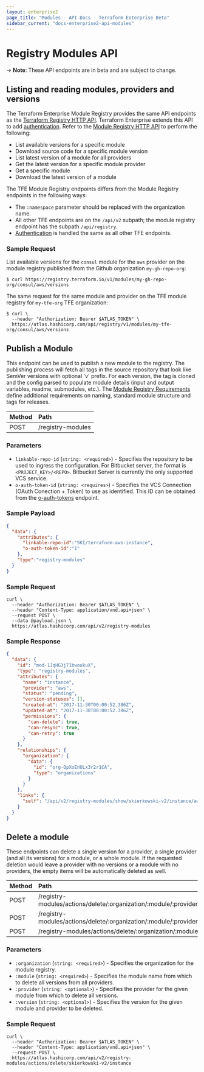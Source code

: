 ```yaml
---
layout: enterprise2
page_title: "Modules - API Docs - Terraform Enterprise Beta"
sidebar_current: "docs-enterprise2-api-modules"
---
```


# Registry Modules API

-> **Note**: These API endpoints are in beta and are subject to change.

## Listing and reading modules, providers and versions

The Terraform Enterprise Module Registry provides the same API endpoints as the [Terraform Registry HTTP API](../../registry/api.html). Terraform Enterprise extends this API to add [authentication](./index.html#authentication). Refer to the [Module Registry HTTP API](../../registry/api.html) to perform the following:

- List available versions for a specific module
- Download source code for a specific module version
- List latest version of a module for all providers
- Get the latest version for a specific module provider
- Get a specific module
- Download the latest version of a module

The TFE Module Registry endpoints differs from the Module Registry endpoints in the following ways:

- The `:namespace` parameter should be replaced with the organization name.
- All other TFE endpoints are on the `/api/v2` subpath; the module registry endpoint has the subpath `/api/registry`.
- [Authentication](./index.html#authentication) is handled the same as all other TFE endpoints.

### Sample Request

List available versions for the `consul` module for the `aws` provider on the module registry published from the Github organization `my-gh-repo-org`:

```shell
$ curl https://registry.terraform.io/v1/modules/my-gh-repo-org/consul/aws/versions
```

The same request for the same module and provider on the TFE module registry for `my-tfe-org` TFE organization:

```shell
$ curl \
  --header "Authorization: Bearer $ATLAS_TOKEN" \
  https://atlas.hashicorp.com/api/registry/v1/modules/my-tfe-org/consul/aws/versions
```


## Publish a Module

This endpoint can be used to publish a new module to the registry. The publishing process will fetch all tags in the source repository that look like SemVer versions with optional 'v' prefix. For each version, the tag is cloned and the config parsed to populate module details (input and output variables, readme, submodules, etc.). The [Module Registry Requirements](../../registry/modules/publish.html#requirements) define additional requirements on naming, standard module structure and tags for releases.

| Method | Path           |
| :----- | :------------- |
| POST | /registry-modules |

### Parameters

- `linkable-repo-id` (`string: <required>`) - Specifies the repository to be used to ingress the configuration. For Bitbucket server, the format is `<PROJECT_KEY>/<REPO>`. Bitbucket Server is currently the only supported VCS service.
- `o-auth-token-id` (`string: <requires>`) - Specifies the VCS Connection (OAuth Conection + Token) to use as identified. This ID can be obtained from the [o-auth-tokens](./o-auth-tokens.html) endpoint.


### Sample Payload

```json
{
  "data": {
    "attributes": {
      "linkable-repo-id":"SKI/terraform-aws-instance",
      "o-auth-token-id":"1"
    },
    "type":"registry-modules"
  }
}
```

### Sample Request

```shell
curl \
  --header "Authorization: Bearer $ATLAS_TOKEN" \
  --header "Content-Type: application/vnd.api+json" \
  --request POST \
  --data @payload.json \
  https://atlas.hashicorp.com/api/v2/registry-modules
```

### Sample Response

```json
{
  "data": {
    "id": "mod-1JqHG3j71bwoukuX",
    "type": "registry-modules",
    "attributes": {
      "name": "instance",
      "provider": "aws",
      "status": "pending",
      "version-statuses": [],
      "created-at": "2017-11-30T00:00:52.386Z",
      "updated-at": "2017-11-30T00:00:52.386Z",
      "permissions": {
        "can-delete": true,
        "can-resync": true,
        "can-retry": true
      }
    },
    "relationships": {
      "organization": {
        "data": {
          "id": "org-QpXoEnULx3r2r1CA",
          "type": "organizations"
        }
      }
    },
    "links": {
      "self": "/api/v2/registry-modules/show/skierkowski-v2/instance/aws"
    }
  }
}
```

## Delete a module

These endpoints can delete a single version for a provider, a single provider (and all its versions) for a module, or a whole module. If the requested deletion would leave a provider with no versions or a module with no providers, the empty items will be automatically deleted as well.

| Method | Path           |
| :----- | :------------- |
| POST | /registry-modules/actions/delete/:organization/:module/:provider/:version |
| POST | /registry-modules/actions/delete/:organization/:module/:provider |
| POST | /registry-modules/actions/delete/:organization/:module |

### Parameters

- `:organization` (`string: <required>`) - Specifies the organization for the module registry.
- `:module` (`string: <required>`) - Specifies the module name from which to delete all versions from all providers.
- `:provider` (`string: <optional>`) - Specifies the provider for the given module from which to delete all versions.
- `:version` (`string: <optional>`) - Specifies the version for the given module and provider to be deleted.

### Sample Request

```shell
curl \
  --header "Authorization: Bearer $ATLAS_TOKEN" \
  --header "Content-Type: application/vnd.api+json" \
  --request POST \
  https://atlas.hashicorp.com/api/v2/registry-modules/actions/delete/skierkowski-v2/instance
```

